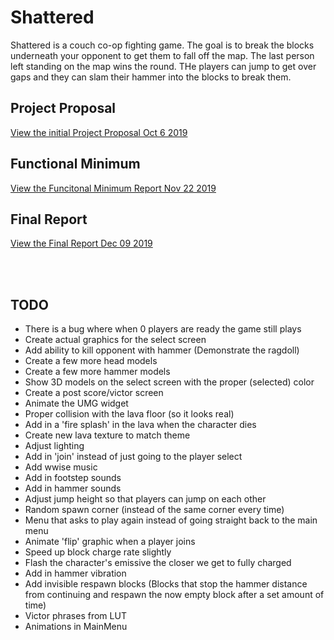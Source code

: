 # Shattered

Shattered is a couch co-op fighting game. The goal is to break the blocks underneath your opponent to get them to fall off the map. The last person left standing on the map wins the round. THe players can jump to get over gaps and they can slam their hammer into the blocks to break them.

## Project Proposal

[View the initial Project Proposal Oct 6 2019](./Documents/ProjectProposal/CSCI5920_FinalProjectProposal_SethMiers.pdf)

## Functional Minimum

[View the Funcitonal Minimum Report Nov 22 2019](./Documents/FunctionalMinimum/CSCI5920_FinalProjectProposal_SethMiers.pdf)

## Final Report

[View the Final Report Dec 09 2019](./Documents/FunctionalMinimum/CSCI5920_FinalProjectProposal_SethMiers.pdf)


<br><br>
## TODO
 * There is a bug where when 0 players are ready the game still plays
 * Create actual graphics for the select screen
 * Add ability to kill opponent with hammer (Demonstrate the ragdoll)
 * Create a few more head models
 * Create a few more hammer models
 * Show 3D models on the select screen with the proper (selected) color
 * Create a post score/victor screen
 * Animate the UMG widget
 * Proper collision with the lava floor (so it looks real)
 * Add in a 'fire splash' in the lava when the character dies
 * Create new lava texture to match theme
 * Adjust lighting
 * Add in 'join' instead of just going to the player select
 * Add wwise music
 * Add in footstep sounds
 * Add in hammer sounds
 * Adjust jump height so that players can jump on each other
 * Random spawn corner (instead of the same corner every time)
 * Menu that asks to play again instead of going straight back to the main menu
 * Animate 'flip' graphic when a player joins
 * Speed up block charge rate slightly
 * Flash the character's emissive the closer we get to fully charged
 * Add in hammer vibration
 * Add invisible respawn blocks (Blocks that stop the hammer distance from continuing and respawn the now empty block after a set amount of time)
 * Victor phrases from LUT
 * Animations in MainMenu
 
